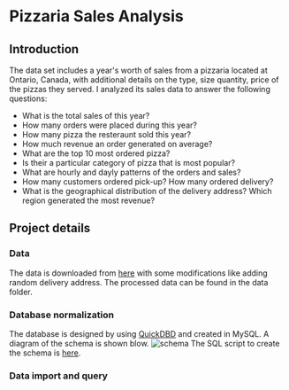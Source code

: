 # Pizzaria Sales Analysis

## Introduction
The data set includes a year's worth of sales from a pizzaria located at Ontario, Canada, with additional details on the type, size quantity, price of the pizzas they served. I analyzed its sales data to answer the following questions:
- What is the total sales of this year?
- How many orders were placed during this year?
- How many pizza the resteraunt sold this year?
- How much revenue an order generated on average?
- What are the top 10 most ordered pizza?
- Is their a particular category of pizza that is most popular?
- What are hourly and dayly patterns of the orders and sales?
- How many customers ordered pick-up? How many ordered delivery?
- What is the geographical distribution of the delivery address? Which region generated the most revenue?

## Project details
### Data  
The data is downloaded from [here](https://www.mavenanalytics.io/data-playground?search=pizza) with some modifications like adding random delivery address.
The processed data can be found in the data folder.

### Database normalization
The database is designed by using [QuickDBD](https://www.quickdatabasediagrams.com/) and created in MySQL. 
A diagram of the schema is shown blow. 
![schema](https://github.com/dionysos137/sql_powerbi_project/assets/49093201/5d673d72-3ff7-48dd-bf9d-875c45e570ac)
The SQL script to create the schema is [here](create_database.sql).

### Data import and query

